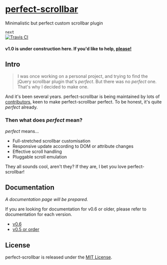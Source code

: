 # [perfect-scrollbar](http://noraesae.github.io/perfect-scrollbar)

Minimalistic but perfect custom scrollbar plugin

`next`  
[![Travis CI](https://travis-ci.org/noraesae/perfect-scrollbar.svg?branch=next)](https://travis-ci.org/noraesae/perfect-scrollbar)

#### v1.0 is under construction here. If you'd like to help, [please!](https://github.com/noraesae/perfect-scrollbar/milestone/1)

## Intro

> I was once working on a personal project, and trying to find the jQuery
> scrollbar plugin that's *perfect*. But there was no *perfect* one. That's
> why I decided to make one.

And it's been several years. perfect-scrollbar is being maintained by lots of
[contributors](https://github.com/noraesae/perfect-scrollbar/graphs/contributors),
keen to make perfect-scrollbar perfect. To be honest, it's quite *perfect*
already.

### Then what does *perfect* mean?

*perfect* means...

* Full-stretched scrollbar customisation
* Responsive update according to DOM or attribute changes
* Effective scroll handling
* Pluggable scroll emulation

They all sounds cool, aren't they? If they are, I bet you love perfect-scrollbar!

## Documentation

*A documentation page will be prepared.*

If you are looking for documentation for v0.6 or older, please refer to
documentation for each version.

- [v0.6](https://github.com/noraesae/perfect-scrollbar/tree/0.6.12)
- [v0.5 or order](https://github.com/noraesae/perfect-scrollbar/tree/0.5.9)

## License

perfect-scrollbar is released under the [MIT License](LICENSE).
